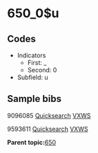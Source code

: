 # 650\_0$u

## Codes

-   Indicators
    -   First: \_
    -   Second: 0
-   Subfield: u

## Sample bibs

9096085 [Quicksearch](https://search.library.yale.edu/catalog/9096085) [VXWS](http://prodorbis.library.yale.edu:7014/vxws/GetHoldingsService?bibId=9096085)

9593611 [Quicksearch](https://search.library.yale.edu/catalog/9593611) [VXWS](http://prodorbis.library.yale.edu:7014/vxws/GetHoldingsService?bibId=9593611)

**Parent topic:**[650](../../tags/650/650.md)

